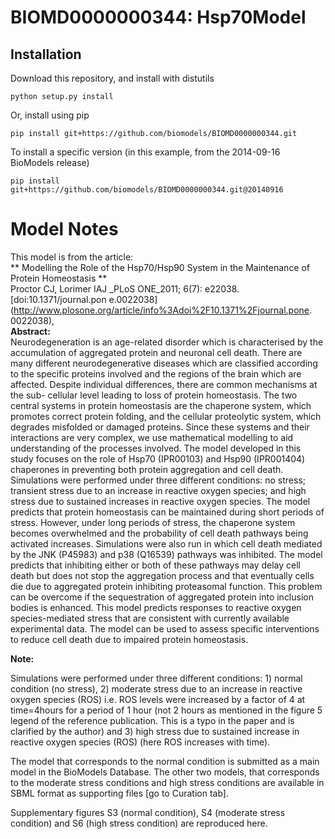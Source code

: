 # BIOMD0000000344: Hsp70Model

## Installation

Download this repository, and install with distutils

`python setup.py install`

Or, install using pip

`pip install git+https://github.com/biomodels/BIOMD0000000344.git`

To install a specific version (in this example, from the 2014-09-16 BioModels release)

`pip install git+https://github.com/biomodels/BIOMD0000000344.git@20140916`


# Model Notes


This model is from the article:  
** Modelling the Role of the Hsp70/Hsp90 System in the Maintenance of Protein Homeostasis **   
Proctor CJ, Lorimer IAJ _PLoS ONE_2011; 6(7): e22038. [doi:10.1371/journal.pon
e.0022038](http://www.plosone.org/article/info%3Adoi%2F10.1371%2Fjournal.pone.
0022038),  
**Abstract:**   
Neurodegeneration is an age-related disorder which is characterised by the
accumulation of aggregated protein and neuronal cell death. There are many
different neurodegenerative diseases which are classified according to the
specific proteins involved and the regions of the brain which are affected.
Despite individual differences, there are common mechanisms at the sub-
cellular level leading to loss of protein homeostasis. The two central systems
in protein homeostasis are the chaperone system, which promotes correct
protein folding, and the cellular proteolytic system, which degrades misfolded
or damaged proteins. Since these systems and their interactions are very
complex, we use mathematical modelling to aid understanding of the processes
involved. The model developed in this study focuses on the role of Hsp70
(IPR00103) and Hsp90 (IPR001404) chaperones in preventing both protein
aggregation and cell death. Simulations were performed under three different
conditions: no stress; transient stress due to an increase in reactive oxygen
species; and high stress due to sustained increases in reactive oxygen
species. The model predicts that protein homeostasis can be maintained during
short periods of stress. However, under long periods of stress, the chaperone
system becomes overwhelmed and the probability of cell death pathways being
activated increases. Simulations were also run in which cell death mediated by
the JNK (P45983) and p38 (Q16539) pathways was inhibited. The model predicts
that inhibiting either or both of these pathways may delay cell death but does
not stop the aggregation process and that eventually cells die due to
aggregated protein inhibiting proteasomal function. This problem can be
overcome if the sequestration of aggregated protein into inclusion bodies is
enhanced. This model predicts responses to reactive oxygen species-mediated
stress that are consistent with currently available experimental data. The
model can be used to assess specific interventions to reduce cell death due to
impaired protein homeostasis.

**Note:**

Simulations were performed under three different conditions: 1) normal
condition (no stress), 2) moderate stress due to an increase in reactive
oxygen species (ROS) i.e. ROS levels were increased by a factor of 4 at
time=4hours for a period of 1 hour (not 2 hours as mentioned in the figure 5
legend of the reference publication. This is a typo in the paper and is
clarified by the author) and 3) high stress due to sustained increase in
reactive oxygen species (ROS) (here ROS increases with time).

The model that corresponds to the normal condition is submitted as a main
model in the BioModels Database. The other two models, that corresponds to the
moderate stress conditions and high stress conditions are available in SBML
format as supporting files [go to Curation tab].

Supplementary figures S3 (normal condition), S4 (moderate stress condition)
and S6 (high stress condition) are reproduced here.


